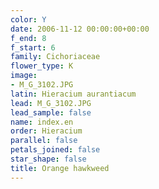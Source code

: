 ```yaml
---
color: Y
date: 2006-11-12 00:00:00+00:00
f_end: 8
f_start: 6
family: Cichoriaceae
flower_type: K
image:
- M_G_3102.JPG
latin: Hieracium aurantiacum
lead: M_G_3102.JPG
lead_sample: false
name: index.en
order: Hieracium
parallel: false
petals_joined: false
star_shape: false
title: Orange hawkweed
---
```

